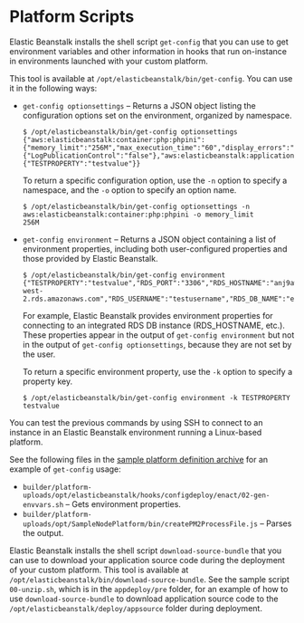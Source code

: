 # Platform Scripts<a name="custom-platforms-scripts"></a>

Elastic Beanstalk installs the shell script `get-config` that you can use to get environment variables and other information in hooks that run on\-instance in environments launched with your custom platform\.

This tool is available at `/opt/elasticbeanstalk/bin/get-config`\. You can use it in the following ways:
+ `get-config optionsettings` – Returns a JSON object listing the configuration options set on the environment, organized by namespace\.

  ```
  $ /opt/elasticbeanstalk/bin/get-config optionsettings
  {"aws:elasticbeanstalk:container:php:phpini":{"memory_limit":"256M","max_execution_time":"60","display_errors":"Off","composer_options":"","allow_url_fopen":"On","zlib_output_compression":"Off","document_root":""},"aws:elasticbeanstalk:hostmanager":{"LogPublicationControl":"false"},"aws:elasticbeanstalk:application:environment":{"TESTPROPERTY":"testvalue"}}
  ```

  To return a specific configuration option, use the `-n` option to specify a namespace, and the `-o` option to specify an option name\.

  ```
  $ /opt/elasticbeanstalk/bin/get-config optionsettings -n aws:elasticbeanstalk:container:php:phpini -o memory_limit
  256M
  ```
+ `get-config environment` – Returns a JSON object containing a list of environment properties, including both user\-configured properties and those provided by Elastic Beanstalk\.

  ```
  $ /opt/elasticbeanstalk/bin/get-config environment
  {"TESTPROPERTY":"testvalue","RDS_PORT":"3306","RDS_HOSTNAME":"anj9aw1b0tbj6b.cijbpanmxz5u.us-west-2.rds.amazonaws.com","RDS_USERNAME":"testusername","RDS_DB_NAME":"ebdb","RDS_PASSWORD":"testpassword1923851"}
  ```

   For example, Elastic Beanstalk provides environment properties for connecting to an integrated RDS DB instance \(RDS\_HOSTNAME, etc\.\)\. These properties appear in the output of `get-config environment` but not in the output of `get-config optionsettings`, because they are not set by the user\.

  To return a specific environment property, use the `-k` option to specify a property key\.

  ```
  $ /opt/elasticbeanstalk/bin/get-config environment -k TESTPROPERTY
  testvalue
  ```

You can test the previous commands by using SSH to connect to an instance in an Elastic Beanstalk environment running a Linux\-based platform\.

See the following files in the [sample platform definition archive](custom-platforms.md#custom-platforms-sample) for an example of `get-config` usage:
+ `builder/platform-uploads/opt/elasticbeanstalk/hooks/configdeploy/enact/02-gen-envvars.sh` – Gets environment properties\.
+ `builder/platform-uploads/opt/SampleNodePlatform/bin/createPM2ProcessFile.js` – Parses the output\.

Elastic Beanstalk installs the shell script `download-source-bundle` that you can use to download your application source code during the deployment of your custom platform\. This tool is available at `/opt/elasticbeanstalk/bin/download-source-bundle`\. See the sample script `00-unzip.sh`, which is in the `appdeploy/pre` folder, for an example of how to use `download-source-bundle` to download application source code to the `/opt/elasticbeanstalk/deploy/appsource` folder during deployment\.